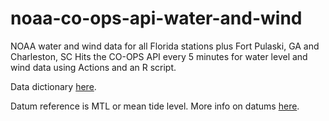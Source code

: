 # noaa-co-ops-api-water-and-wind
NOAA water and wind data for all Florida stations plus Fort Pulaski, GA and Charleston, SC  Hits the CO-OPS API every 5 minutes for water level and wind data using Actions and an R script.

Data dictionary [here](https://api.tidesandcurrents.noaa.gov/api/prod/#station).

Datum reference is MTL or mean tide level. More info on datums [here](https://tidesandcurrents.noaa.gov/datum_options.html).
